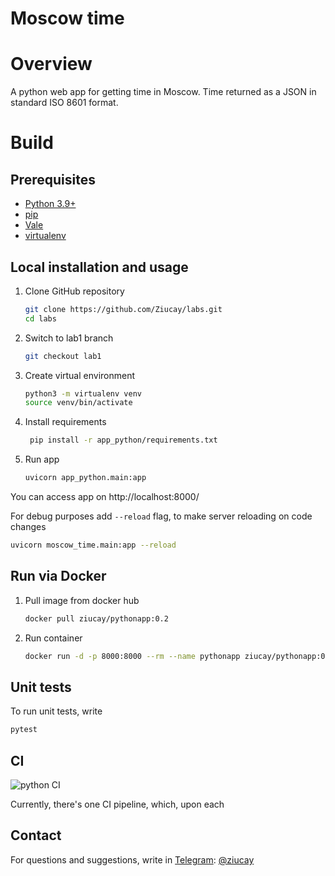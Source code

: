# Moscow time

# Overview

A python web app for getting time in Moscow.
Time returned as a JSON in standard ISO 8601 format.

# Build

## Prerequisites

- [Python 3.9+](https://www.python.org/downloads/)
- [pip](https://pip.pypa.io/en/stable/cli/pip_download/)
- [Vale](https://vale.sh/docs/vale-cli/installation/)
- [virtualenv](https://virtualenv.pypa.io/en/latest/installation.html#)

## Local installation and usage

1. Clone GitHub repository

    ```bash
    git clone https://github.com/Ziucay/labs.git
    cd labs
    ```
2. Switch to lab1 branch

   ```bash
   git checkout lab1
   ```

3. Create virtual environment

    ```bash
    python3 -m virtualenv venv
    source venv/bin/activate
    ```

4. Install requirements

   ```bash
    pip install -r app_python/requirements.txt
    ```

5. Run app

   ```bash
   uvicorn app_python.main:app
   ```

You can access app on http://localhost:8000/

For debug purposes add `--reload` flag, to make server
reloading on code changes

   ```bash
   uvicorn moscow_time.main:app --reload
   ```

## Run via Docker

1. Pull image from docker hub

   ```bash
   docker pull ziucay/pythonapp:0.2
   ```

2. Run container

   ```bash
   docker run -d -p 8000:8000 --rm --name pythonapp ziucay/pythonapp:0.2
   ```

## Unit tests

To run unit tests, write

   ```bash
   pytest
   ```

## CI
![python CI](https://github.com/ziucay/labs/workflows/ci-python.yml/badge.svg)

Currently, there's one CI pipeline, which, upon each 

## Contact

For questions and suggestions, write in [Telegram](https://web.telegram.org/): [@ziucay](https://t.me/Ziucay)
